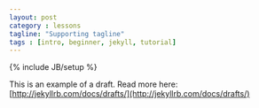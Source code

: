 ```yaml
---
layout: post
category : lessons
tagline: "Supporting tagline"
tags : [intro, beginner, jekyll, tutorial]
---
```

{% include JB/setup %}


This is an example of a draft. Read more here: [http://jekyllrb.com/docs/drafts/](http://jekyllrb.com/docs/drafts/)


<script type="text/javascript">
    $(document).ready(function(){       
        var scroll_start = 0;
        var startchange = $('#startchange');
        var offset = startchange.offset();
        if (startchange.length){
            $(document).scroll(function() { 
                scroll_start = $(this).scrollTop();
                if(scroll_start > offset.top) {
                    $(".navbar-default").css('background', '#ffffff');
                    $('.navbar-default').css('border-bottom', '#000000 solid 1px');
                    $(".nav-pills>li>a").css('background', 'transparent');
                    $(".nav-pills>li>a").css('color', '#5cb8e6');
                    $(".navbar-brand").css('display', 'block');
                    

                } else {
                    $('.navbar-default').css('background-color', 'transparent');
                    $('.navbar-default').css('border-color', '#5cb8e6');
                     $(".navbar-brand").css('display', 'none');


                }

            });
        };
        
    });
</script>